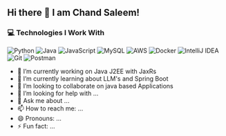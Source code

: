 ## Hi there 👋 I am Chand Saleem!

### 💻 Technologies I Work With

![Python](https://img.icons8.com/?size=100&id=13441&format=png&color=000000)
![Java](https://img.icons8.com/color/48/000000/java-coffee-cup-logo.png)
![JavaScript](https://img.icons8.com/color/48/000000/javascript--v1.png)
![MySQL](https://img.icons8.com/color/48/000000/mysql-logo.png)
![AWS](https://img.icons8.com/color/48/000000/amazon-web-services.png)
![Docker](https://img.icons8.com/color/48/000000/docker.png)
![IntelliJ IDEA](https://img.icons8.com/color/48/000000/intellij-idea.png)
![Git](https://img.icons8.com/color/48/000000/git.png)
![Postman](https://icons8.com/icon/32VTxWwd6gOB/postman-api)

- 🔭 I’m currently working on Java J2EE with JaxRs
- 🌱 I’m currently learning about LLM's and Spring Boot
- 👯 I’m looking to collaborate on java based Applications
- 🤔 I’m looking for help with ...
- 💬 Ask me about ...
- 📫 How to reach me: ...
- 😄 Pronouns: ...
- ⚡ Fun fact: ...
